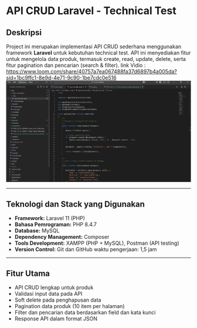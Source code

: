 # API CRUD Laravel - Technical Test

## Deskripsi
Project ini merupakan implementasi API CRUD sederhana menggunakan framework **Laravel** untuk kebutuhan technical test. API ini menyediakan fitur untuk mengelola data produk, termasuk create, read, update, delete, serta fitur pagination dan pencarian (search & filter).
link Vidio : https://www.loom.com/share/40757a7ea067488fa37d6897b4a005da?sid=1bc9ffc1-8e9d-4e71-9c90-1be7cdc0e516
<img src="Screenshot 2025-05-31 224517.png" alt="Tampilan Aplikasi" width="600" />


---

## Teknologi dan Stack yang Digunakan

- **Framework:** Laravel 11 (PHP)
- **Bahasa Pemrograman:** PHP 8.4.7
- **Database:** MySQL 
- **Dependency Management:** Composer
- **Tools Development:** XAMPP (PHP + MySQL), Postman (API testing)
- **Version Control:** Git dan GitHub
waktu pengerjaan: 1,5 jam
---

## Fitur Utama

- API CRUD lengkap untuk produk
- Validasi input data pada API
- Soft delete pada penghapusan data
- Pagination data produk (10 item per halaman)
- Filter dan pencarian data berdasarkan field dan kata kunci
- Response API dalam format JSON
